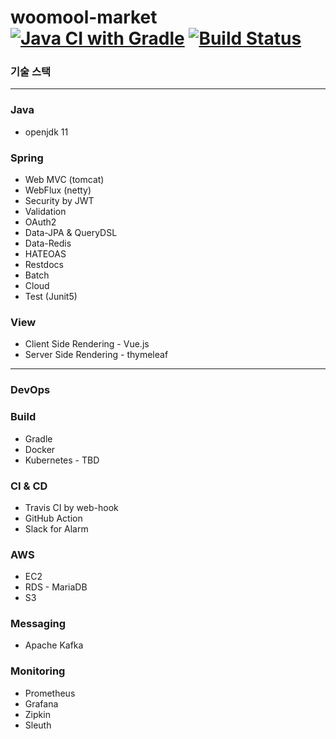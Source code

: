 # woomool-market [![Java CI with Gradle](https://github.com/Ryu-JeongMoon/woomool-market/actions/workflows/gradle.yml/badge.svg)](https://github.com/Ryu-JeongMoon/woomool-market/actions/workflows/gradle.yml) [![Build Status](https://app.travis-ci.com/Ryu-JeongMoon/woomool-market.svg?branch=develop)](https://app.travis-ci.com/Ryu-JeongMoon/woomool-market)

### 기술 스택
<hr>

### Java
- openjdk 11

### Spring
- Web MVC (tomcat)
- WebFlux (netty)
- Security by JWT
- Validation
- OAuth2
- Data-JPA & QueryDSL
- Data-Redis
- HATEOAS
- Restdocs
- Batch
- Cloud
- Test (Junit5)

### View
- Client Side Rendering - Vue.js
- Server Side Rendering - thymeleaf
<hr>

### DevOps

### Build
- Gradle
- Docker
- Kubernetes - TBD

### CI & CD
- Travis CI by web-hook
- GitHub Action
- Slack for Alarm

### AWS
- EC2
- RDS - MariaDB
- S3

### Messaging
- Apache Kafka

### Monitoring
- Prometheus
- Grafana
- Zipkin
- Sleuth

